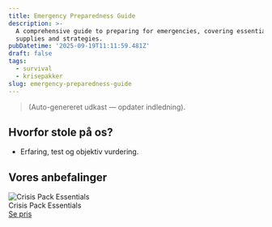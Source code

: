 ```yaml
---
title: Emergency Preparedness Guide
description: >-
  A comprehensive guide to preparing for emergencies, covering essential
  supplies and strategies.
pubDatetime: '2025-09-19T11:11:59.481Z'
draft: false
tags:
  - survival
  - krisepakker
slug: emergency-preparedness-guide
---
```

> (Auto-genereret udkast — opdater indledning).

## Hvorfor stole på os?
- Erfaring, test og objektiv vurdering.

## Vores anbefalinger


<!-- Auto: Affiliate-kort fra Products/SKUs -->

<div class="aff-card"><img src="abstract_15.png (https://v5.airtableusercontent.com/v3/u/45/45/1758290400000/h3pgqXOqQEhtREHUv8VxCQ/KN2TT-LMsYgPX58EAZ9-YfK4JDVEhDszDqukP7lFJyNzl3QBTzZksj-PAZWNQOP5YWzcnxbA3vSXsm3yOt6JHkcJWrGw5kl5hulfPp6GmAF7NrEpssIZ84mxA7jQMzfVJSTT8wXAoruiyRWn96H8K2IOVF9CqpqGEnuiCi3WhN8/v7fE706zBvkJfPOCUn9UcS6_7jlqXiJRP3W8PTX1yNA)" alt="Crisis Pack Essentials" class="aff-card__img" /><div class="aff-card__meta"><div class="aff-card__title">Crisis Pack Essentials</div><a class="aff-btn" href="https://affiliate.homeessentialsee62.com/deal789?utm_source=klartilalt&utm_medium=affiliate&subid=emergency-preparedness-guide-2025-09-19" rel="sponsored nofollow noopener" target="_blank">Se pris</a></div></div>

